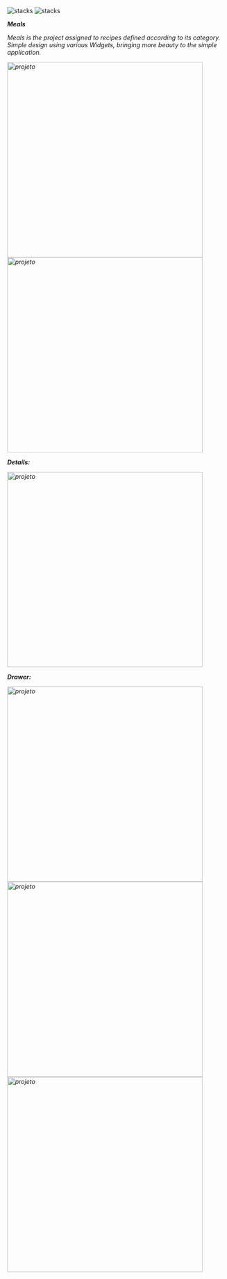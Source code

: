 ![stacks](https://img.shields.io/badge/Flutter-1.22.2-informational) ![stacks](https://img.shields.io/badge/Dart-2.10.2-informational)  


<i><b>Meals</b></em>

Meals is the project assigned to recipes defined according to its category. Simple design using various Widgets, bringing more beauty to the simple application.

<img height="450" align="center" src="https://imgur.com/34H1zdR.jpeg" alt="projeto"/>  <img height="450" align="center" src="https://imgur.com/9LIpTNn.jpeg" alt="projeto"/> 


<i><b>Details: </b></em>                                                                         
 
<img height="450" align="center" src="https://imgur.com/iHBeSND.jpeg" alt="projeto"/>           




<i><b>Drawer: </b></em>
 
 
 <img height="450" align="center" src="https://imgur.com/E9625S1.jpeg" alt="projeto"/>


 <img height="450" align="center" src="https://imgur.com/kgXdVDN.jpeg" alt="projeto"/>








<img height="450" align="center" src="https://imgur.com/ymFdQCU.gif" alt="projeto" />






